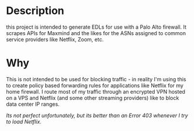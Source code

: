 # Description
this project is intended to generate EDLs for use with a Palo Alto firewall. It scrapes APIs for Maxmind and the likes for the ASNs assigned to common service providers like Netflix, Zoom, etc. 

# Why
This is not intended to be used for blocking traffic - in reality I'm using this to create policy based forwarding rules for applications like Netflix for my home firewall. I route most of my traffic through an encrypted VPN hosted on a VPS and Netflix (and some other streaming providers) like to block data center IP ranges.

_Its not perfect unfortunately, but its better than an Error 403 whenever I try to load Netflix._
